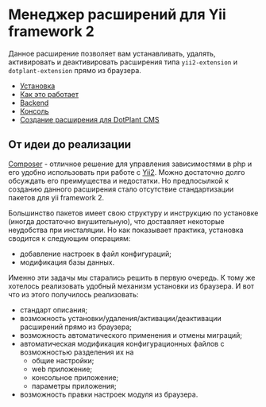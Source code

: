 Менеджер расширений для Yii framework 2
=======================================

Данное расширение позволяет вам устанавливать, удалять, активировать и деактивировать расширения типа `yii2-extension` и `dotplant-extension` прямо из браузера.

- [Установка](installation.md)
- [Как это работает](how-it-works.md)
- [Backend](backend.md)
- [Консоль](console.md)
- [Создание расширения для DotPlant CMS](package-creation.md)


## От идеи до реализации

[Composer](http://getcomposer.org/download/) - отличное решение для управления зависимостями в php и его удобно использовать при работе с [Yii2](https://github.com/yiisoft/yii2).
Можно достаточно долго обсуждать его преимущества и недостатки.
Но предпосылкой к созданию данного расширения стало отсутствие стандартизации пакетов для yii framework 2.

Большинство пакетов имеет свою структуру и инструкцию по установке (иногда достаточно внушительную), что доставляет некоторые неудобства при инсталяции.
Но как показывает практика, установка сводится к следующим операциям:

- добавление настроек в файл конфигураций;
- модификация базы данных.

Именно эти задачы мы старались решить в первую очередь.
К тому же хотелось реализовать удобный механизм установки из браузера.
И вот что из этого получилось реализовать:

- стандарт описания;
- возможность установки/удаления/активации/деактивации расширений прямо из браузера;
- возможность автоматического применения и отмены миграций;
- автоматическая модификация конфигурационных файлов с возможностью разделения их на
    - общие настройки;
    - web приложение;
    - консольное приложение;
    - параметры приложения;
- возможность правки настроек модуля из браузера.
